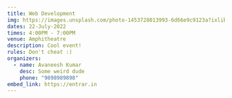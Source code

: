 ```yaml
---
title: Web Development
img: https://images.unsplash.com/photo-1453728013993-6d66e9c9123a?ixlib=rb-1.2.1&ixid=MnwxMjA3fDB8MHxzZWFyY2h8Mnx8dmlld3xlbnwwfHwwfHw%3D&w=1000&q=80
dates: 22-July-2022
times: 4:00PM - 7:00PM
venue: Amphitheatre
description: Cool event!
rules: Don't cheat :)
organizers:
  - name: Avaneesh Kumar
    desc: Some weird dude
    phone: "9898989898"
embed_link: https://entrar.in
---
```

